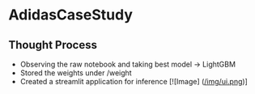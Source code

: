 # AdidasCaseStudy

## Thought Process
- Observing the raw notebook and taking best model -> LightGBM
- Stored the weights under /weight
- Created a streamlit application for inference
[![Image] ([/img/ui.png](https://github.com/vishal0143/AdidasCaseStudy/blob/main/imgs/ui.png))]
